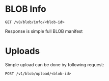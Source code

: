 # BLOB Info

    GET /v0/blob/info/<blob-id>
    
Response is simple full BLOB manifest
    
    

# Uploads

Simple upload can be done by following request:

    POST /v1/blob/upload/<blob-id>
    
